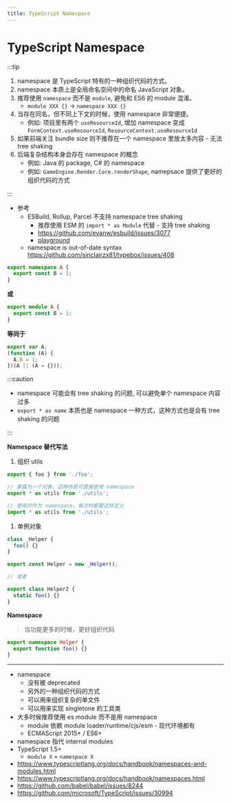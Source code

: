 ```yaml
---
title: TypeScript Namespace
---
```


# TypeScript Namespace

:::tip

1. namespace 是 TypeScript 特有的一种组织代码的方式。
2. namespace 本质上是全局命名空间中的命名 JavaScript 对象。
3. 推荐使用 `namespace` 而不是 `module`, 避免和 ES6 的 module 混淆。
   - `module XXX {}` -> `namespace XXX {}`
4. 当存在同名，但不同上下文的时候，使用 namespace 非常便捷。
   - 例如: 项目里有两个 `useResourceId`, 增加 namespace 变成 `FormContext.useResourceId`, `ResourceContext.useResourceId`
5. 如果前端关注 bundle size 则不推荐在一个 namespace 里放太多内容 - 无法 tree shaking
6. 后端复杂结构本身会存在 namespace 的概念
   - 例如: Java 的 package, C# 的 namespace
   - 例如: `GameEngine.Render.Core.renderShape`, namepsace 提供了更好的组织代码的方式

:::

- 参考
  - ESBuild, Rollup, Parcel 不支持 namespace tree shaking
    - 推荐使用 ESM 的 `import * as Module` 代替 - 支持 tree shaking
    - https://github.com/evanw/esbuild/issues/3077
    - [playground](https://esbuild.github.io/try/#YgAwLjI0LjAALS1idW5kbGUgLS1mb3JtYXQ9ZXNtAGUAZW50cnkuanMAaW1wb3J0IHtYfSBmcm9tICcuL2ZpbGUnOwppbXBvcnQgKiBhcyBYMiBmcm9tICcuL2ZpbGUyJzsKY29uc3QgQXBwID0gKCk9PnsKY29uc29sZS5sb2coWC5BLFgyLkEpCn0KCkFwcCgpAABmaWxlLnRzAGV4cG9ydCBuYW1lc3BhY2UgWCB7CmV4cG9ydCBjb25zdCBBID0gMQpleHBvcnQgY29uc3QgQiA9IDI7CmV4cG9ydCBmdW5jdGlvbiBGKCl7fQp9AABmaWxlMi50cwBleHBvcnQgY29uc3QgQSA9IDEKZXhwb3J0IGNvbnN0IEIgPSAyOwpleHBvcnQgZnVuY3Rpb24gWEYoKXt9)
  - namespace is out-of-date syntax https://github.com/sinclairzx81/typebox/issues/408

```ts
export namespace A {
  export const B = 1;
}
```

**或**

```ts
export module A {
  export const B = 1;
}
```

**等同于**

```js
export var A;
(function (A) {
  A.B = 1;
})(A || (A = {}));
```

:::caution

- namespace 可能会有 tree shaking 的问题, 可以避免单个 namespace 内容过多
- `export * as name` 本质也是 namespace 一种方式，这种方式也是会有 tree shaking 的问题

:::

**Namespace 替代写法**

1. 组织 utils

```ts title='utils.ts'
export { foo } from './foo';
```

```ts title='index.ts'
// 暴露为一个对象，这种场景可直接使用 namespace
export * as utils from './utils';

// 使用时作为 namespace，每次时都要这样定义
import * as utils from './utils';
```

1. 单例对象

```ts
class _Helper {
  foo() {}
}

export const Helper = new _Helper();

// 或者

export class Helper2 {
  static foo() {}
}
```

**Namespace**

> 当功能更多的时候，更好组织代码

```ts
export namespace Helper {
  export function foo() {}
}
```

---

- namespace
  - 没有被 deprecated
  - 另外的一种组织代码的方式
  - 可以用来组织复杂的单文件
  - 可以用来实现 singletone 的工具类
- 大多时候推荐使用 es module 而不是用 namespace
  - module 依赖 module loader/runtime/cjs/esm - 现代环境都有
  - ECMAScript 2015+ / ES6+
- namespace 指代 internal modules
- TypeScript 1.5+
  - `module X` = `namespace X`
- https://www.typescriptlang.org/docs/handbook/namespaces-and-modules.html
- https://www.typescriptlang.org/docs/handbook/namespaces.html
- https://github.com/babel/babel/issues/8244
- https://github.com/microsoft/TypeScript/issues/30994
